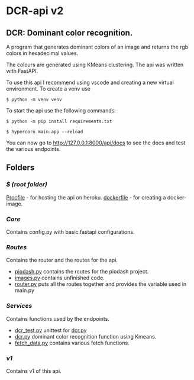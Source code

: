 # DCR-api v2
## DCR: Dominant color recognition.

A program that generates dominant colors of an image and returns the rgb colors in hexadecimal values.

The colours are generated using KMeans clustering.
The api was written with FastAPI.

To use this api I recommend using vscode and creating a new virtual environment.
To create a venv use
```terminal
$ python -m venv venv
```

To start the api use the following commands:
```terminal
$ python -m pip install requirements.txt
```
```terminal
$ hypercorn main:app --reload
```
You can now go to http://127.0.0.1:8000/api/docs to see the docs and test the various endpoints.

## Folders

### _$ (root folder)_
[Procfile](Procfile) - for hosting the api on heroku.
[dockerfile](dockerfile) - for creating a docker-image.

### _Core_
Contains config.py with basic fastapi configurations.

### _Routes_
Contains the router and the routes for the api. 
- [piodash.py](/routes/piodash.py) contains the routes for the piodash project.
- [images.py](/routes/images.py) contains unfinished code.
- [router.py](/routes/router.py) puts all the routes together and provides the variable used in main.py

### _Services_
Contains functions used by the endpoints.
- [dcr_test.py](/services/) unittest for [dcr.py](/services/dcr.py)
- [dcr.py](/services/dcr.py) dominant color recognition function using Kmeans.
- [fetch_data.py](/services/fetch_data.py) contains various fetch functions.

### _v1_
Contains v1 of this api.
